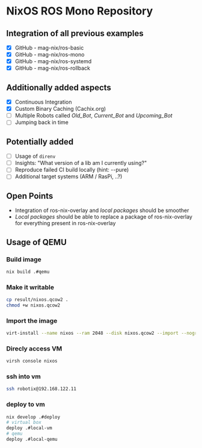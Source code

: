 # NixOS ROS Mono Repository

## Integration of all previous examples

- [x] GitHub - mag-nix/ros-basic
- [x] GitHub - mag-nix/ros-mono
- [x] GitHub - mag-nix/ros-systemd
- [x] GitHub - mag-nix/ros-rollback

## Additionally added aspects

- [x] Continuous Integration
- [x] Custom Binary Caching (Cachix.org)
- [ ] Multiple Robots called *Old_Bot*, *Current_Bot* and *Upcoming_Bot*
- [ ] Jumping back in time

## Potentially added

- [ ] Usage of `direnv`
- [ ] Insights: "What version of a lib am I currently using?"
- [ ] Reproduce failed CI build locally (hint: --pure)
- [ ] Additional target systems (ARM / RasPi, ..?)

## Open Points

- Integration of ros-nix-overlay and *local packages* should be smoother
- *Local packages* should be able to replace a package of ros-nix-overlay for everything present in ros-nix-overlay

## Usage of QEMU

### Build image

``` bash
nix build .#qemu
```

### Make it writable

``` bash
cp result/nixos.qcow2 .
chmod +w nixos.qcow2
```

### Import the image

``` bash
virt-install --name nixos --ram 2048 --disk nixos.qcow2 --import --nographics --os-type=generic
```

### Direcly access VM

``` bash
virsh console nixos
```

### ssh into vm

``` bash
ssh robotix@192.168.122.11
```

### deploy to vm

``` bash
nix develop .#deploy
# virtual box
deploy .#local-vm
# qemu
deploy .#local-qemu
```

